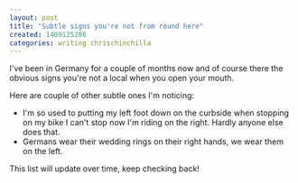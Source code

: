 ```yaml
---
layout: post
title: "Subtle signs you're not from round here"
created: 1409125286
categories: writing chrischinchilla
---
```


I've been in Germany for a couple of months now and of course there the obvious signs you're not a local when you open your mouth.

Here are couple of other subtle ones I'm noticing:
<ul><li>I'm so used to putting my left foot down on the curbside when stopping on my bike I can't stop now I'm riding on the right. Hardly anyone else does that.</li><li>Germans wear their wedding rings on their right hands, we wear them on the left.</li></ul>

This list will update over time, keep checking back!
